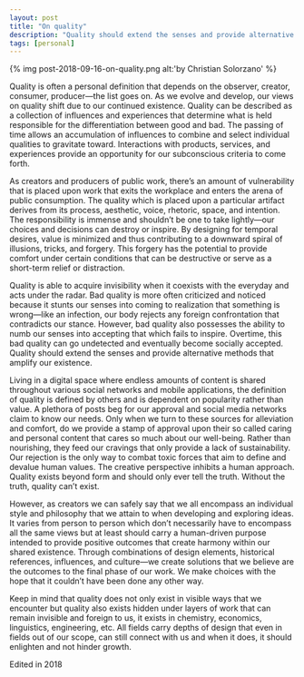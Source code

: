 ```yaml
---
layout: post
title: "On quality"
description: "Quality should extend the senses and provide alternative methods that amplify our existence."
tags: [personal]
---
```


{% img post-2018-09-16-on-quality.png alt:'by Christian Solorzano' %}


Quality is often a personal definition that depends on the observer, creator, consumer, producer—the list goes on. As we evolve and develop, our views on quality shift due to our continued existence. Quality can be described as a collection of influences and experiences that determine what is held responsible for the differentiation between good and bad. The passing of time allows an accumulation of influences to combine and select individual qualities to gravitate toward. Interactions with products, services, and experiences provide an opportunity for our subconscious criteria to come forth.

As creators and producers of public work, there’s an amount of vulnerability that is placed upon work that exits the workplace and enters the arena of public consumption. The quality which is placed upon a particular artifact derives from its process, aesthetic, voice, rhetoric, space, and intention. The responsibility is immense and shouldn’t be one to take lightly—our choices and decisions can destroy or inspire. By designing for temporal desires, value is minimized and thus contributing to a downward spiral of illusions, tricks, and forgery. This forgery has the potential to provide comfort under certain conditions that can be destructive or serve as a short-term relief or distraction.

Quality is able to acquire invisibility when it coexists with the everyday and acts under the radar. Bad quality is more often criticized and noticed because it stunts our senses into coming to realization that something is wrong—like an infection, our body rejects any foreign confrontation that contradicts our stance. However, bad quality also possesses the ability to numb our senses into accepting that which fails to inspire. Overtime, this bad quality can go undetected and eventually become socially accepted. Quality should extend the senses and provide alternative methods that amplify our existence.

Living in a digital space where endless amounts of content is shared throughout various social networks and mobile applications, the definition of quality is defined by others and is dependent on popularity rather than value. A plethora of posts beg for our approval and social media networks claim to know our needs. Only when we turn to these sources for alleviation and comfort, do we provide a stamp of approval upon their so called caring and personal content that cares so much about our well-being. Rather than nourishing, they feed our cravings that only provide a lack of sustainability. Our rejection is the only way to combat toxic forces that aim to define and devalue human values. The creative perspective inhibits a human approach. Quality exists beyond form and should only ever tell the truth. Without the truth, quality can’t exist.

However, as creators we can safely say that we all encompass an individual style and philosophy that we attain to when developing and exploring ideas. It varies from person to person which don’t necessarily have to encompass all the same views but at least should carry a human-driven purpose intended to provide positive outcomes that create harmony within our shared existence. Through combinations of design elements, historical references, influences, and culture—we create solutions that we believe are the outcomes to the final phase of our work. We make choices with the hope that it couldn’t have been done any other way.

Keep in mind that quality does not only exist in visible ways that we encounter but quality also exists hidden under layers of work that can remain invisible and foreign to us, it exists in chemistry, economics, linguistics, engineering, etc. All fields carry depths of design that even in fields out of our scope, can still connect with us and when it does, it should enlighten and not hinder growth.


Edited in 2018


